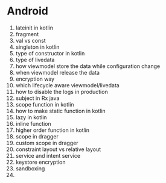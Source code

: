 # Android
1. lateinit in kotlin
2. fragment
3. val vs const
4. singleton in kotlin
5. type of constructor in kotlin
6. type of livedata
7. how viewmodel store the data while configuration change
8. when viewmodel release the data
9. encryption way
10. which lifecycle aware viewmodel/livedata
11. how to disable the logs in production
12. subject in Rx java
13. scope function in kotlin
14. how to make static function in kotlin
15. lazy in kotlin
16. inline function
17. higher order function in kotlin
18. scope in dragger
19. custom scope in dragger
20. constraint layout vs relative layout
21. service and intent service
22. keystore encryption
23. sandboxing
24. 
